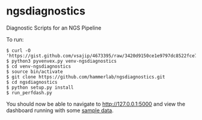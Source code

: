 ngsdiagnostics
==============

Diagnostic Scripts for an NGS Pipeline

To run:
```
$ curl -O 'https://gist.github.com/vsajip/4673395/raw/3420d9150ce1e9797dc8522fce7386d8643b02a1/pyvenvex.py'
$ python3 pyvenvex.py venv-ngsdiagnostics
$ cd venv-ngsdiagnostics
$ source bin/activate
$ git clone https://github.com/hammerlab/ngsdiagnostics.git
$ cd ngsdiagnostics
$ python setup.py install
$ run_perfdash.py
```

You should now be able to navigate to http://127.0.0.1:5000 and view the dashboard running with some [sample data](https://git.mssm.edu/hammerlab/ngsdiagnostics/blob/master/data/perf-runs.db).
